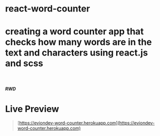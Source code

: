 # react-word-counter


<h1>
creating a word counter app that checks how many words are in the text and characters using react.js and scss
</h1>
<br>
<h5>RWD</h5>

# Live Preview

>[https://eviondev-word-counter.herokuapp.com](https://eviondev-word-counter.herokuapp.com)
